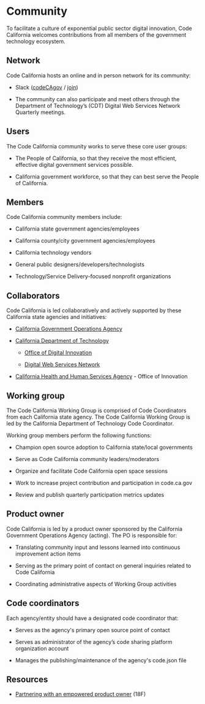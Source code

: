 # Community

To facilitate a culture of exponential public sector digital innovation, Code California welcomes contributions from all members of the government technology ecosystem.

## Network

Code California hosts an online and in person network for its community:

* Slack ([codeCAgov](https://codecagov.slack.com/) / [join](https://join.slack.com/t/codecagov/shared_invite/enQtNDU3MDY2NDUyMTk3LTkxMzEwYzU3MzdkNTE3ZGE0OGY4MjU5YzUzMTE5ODgwZjc3ZDE3MjlhMjQ3NTJkN2Y2NzFmZDk0NzZmNzgwYmU))

* The community can also participate and meet others through the Department of Technology’s (CDT) Digital Web Services Network Quarterly meetings.

## Users

The Code California community works to serve these core user groups:

* The People of California, so that they receive the most efficient, effective digital government services possible.

* California government workforce, so that they can best serve the People of California.

## Members

Code California community members include:

* California state government agencies/employees

* California county/city government agencies/employees

* California technology vendors

* General public designers/developers/technologists

* Technology/Service Delivery-focused nonprofit organizations

## Collaborators

Code California is led collaboratively and actively supported by these California state agencies and initiatives:

* [California Government Operations Agency](https://www.govops.ca.gov/)

* [California Department of Technology](https://cdt.ca.gov/)

    * [Office of Digital Innovation](https://cdt.ca.gov/digital-innovation/)

    * [Digital Web Services Network](https://cdt.ca.gov/dwsn/)

* [California Health and Human Services Agency](http://www.chhs.ca.gov/Pages/Home.aspx) - Office of Innovation

## Working group

The Code California Working Group is comprised of Code Coordinators from each California state agency. The Code California Working Group is led by the California Department of Technology Code Coordinator.

Working group members perform the following functions:

* Champion open source adoption to California state/local governments

* Serve as Code California community leaders/moderators

* Organize and facilitate Code California open space sessions

* Work to increase project contribution and participation in code.ca.gov

* Review and publish quarterly participation metrics updates

## Product owner

Code California is led by a product owner sponsored by the California Government Operations Agency (acting). The PO is responsible for:

* Translating community input and lessons learned into continuous improvement action items

* Serving as the primary point of contact on general inquiries related to Code California

* Coordinating administrative aspects of Working Group activities

## Code coordinators

Each agency/entity should have a designated code coordinator that:

* Serves as the agency's primary open source point of contact

* Serves as administrator of the agency’s code sharing platform organization account

* Manages the publishing/maintenance of the agency's code.json file

## Resources

* [Partnering with an empowered product owner](https://18f.gsa.gov/partnership-principles/#partnering-with-an-empowered-product-owner ) (18F)
